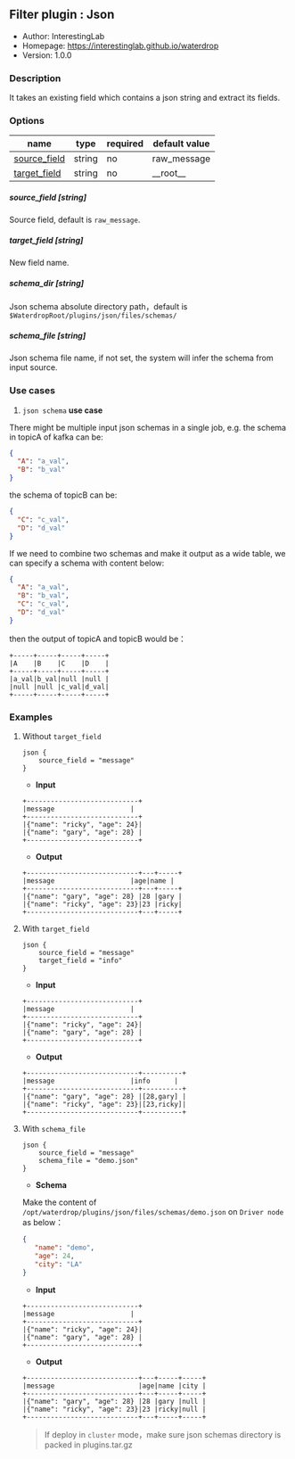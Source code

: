 ## Filter plugin : Json

* Author: InterestingLab
* Homepage: https://interestinglab.github.io/waterdrop
* Version: 1.0.0

### Description

It takes an existing field which contains a json string and extract its fields.

### Options

| name | type | required | default value |
| --- | --- | --- | --- |
| [source_field](#source_field-string) | string | no | raw_message |
| [target_field](#target_field-string) | string | no | \_\_root\_\_ |

##### source_field [string]

Source field, default is `raw_message`.

##### target_field [string]

New field name.

##### schema_dir [string]

Json schema absolute directory path，default is `$WaterdropRoot/plugins/json/files/schemas/`

##### schema_file [string]

Json schema file name, if not set, the system will infer the schema from input source.

### Use cases

1. `json schema` **use case**

There might be multiple input json schemas in a single job, e.g. the schema in topicA of kafka can be:

```json
{
  "A": "a_val",
  "B": "b_val"
}
```

the schema of topicB can be:

```json
{
  "C": "c_val",
  "D": "d_val"
}
```

If we need to combine two schemas and make it output as a wide table, we can specify a schema with content below:

```json
{
  "A": "a_val",
  "B": "b_val",
  "C": "c_val",
  "D": "d_val"
}
```

then the output of topicA and topicB would be：

```
+-----+-----+-----+-----+
|A    |B    |C    |D    |
+-----+-----+-----+-----+
|a_val|b_val|null |null |
|null |null |c_val|d_val|
+-----+-----+-----+-----+
```


### Examples

1. Without `target_field`

    ```
    json {
        source_field = "message"
    }
    ```

    * **Input**

    ```
    +----------------------------+
    |message                   |
    +----------------------------+
    |{"name": "ricky", "age": 24}|
    |{"name": "gary", "age": 28} |
    +----------------------------+
    ```

    * **Output**

    ```
    +----------------------------+---+-----+
    |message                   |age|name |
    +----------------------------+---+-----+
    |{"name": "gary", "age": 28} |28 |gary |
    |{"name": "ricky", "age": 23}|23 |ricky|
    +----------------------------+---+-----+
    ```

2. With `target_field`

    ```
    json {
        source_field = "message"
        target_field = "info"
    }
    ```

    * **Input**

    ```
    +----------------------------+
    |message                   |
    +----------------------------+
    |{"name": "ricky", "age": 24}|
    |{"name": "gary", "age": 28} |
    +----------------------------+
    ```

    * **Output**

    ```
    +----------------------------+----------+
    |message                   |info      |
    +----------------------------+----------+
    |{"name": "gary", "age": 28} |[28,gary] |
    |{"name": "ricky", "age": 23}|[23,ricky]|
    +----------------------------+----------+

    ```

3. With `schema_file`
    ```
    json {
        source_field = "message"
        schema_file = "demo.json"
    }
    ```
    
    * **Schema**
    
    Make the content of `/opt/waterdrop/plugins/json/files/schemas/demo.json` on `Driver node` as below：
    
    ```json
    {
       "name": "demo",
       "age": 24,
       "city": "LA"
    }
    ```
    
    * **Input**
    ```
    +----------------------------+
    |message                   |
    +----------------------------+
    |{"name": "ricky", "age": 24}|
    |{"name": "gary", "age": 28} |
    +----------------------------+
    ```
    
    * **Output**

    ```
    +----------------------------+---+-----+-----+
    |message                     |age|name |city |
    +----------------------------+---+-----+-----+
    |{"name": "gary", "age": 28} |28 |gary |null |
    |{"name": "ricky", "age": 23}|23 |ricky|null |
    +----------------------------+---+-----+-----+
    ```

    > If deploy in `cluster` mode，make sure json schemas directory is packed in plugins.tar.gz